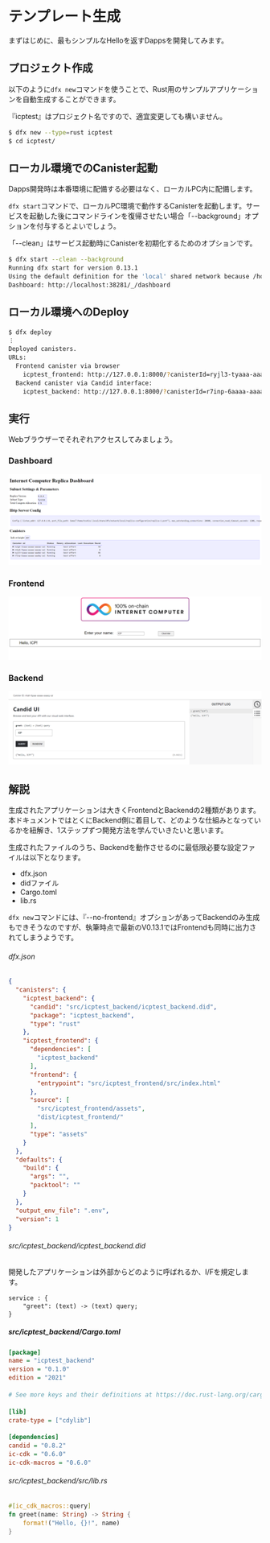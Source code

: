 # テンプレート生成

まずはじめに、最もシンプルなHelloを返すDappsを開発してみます。

## プロジェクト作成

以下のように`dfx new`コマンドを使うことで、Rust用のサンプルアプリケーションを自動生成することができます。

『icptest』はプロジェクト名ですので、適宜変更しても構いません。

```bash
$ dfx new --type=rust icptest
$ cd icptest/
```

## ローカル環境でのCanister起動

Dapps開発時は本番環境に配備する必要はなく、ローカルPC内に配備します。

`dfx start`コマンドで、ローカルPC環境で動作するCanisterを起動します。サービスを起動した後にコマンドラインを復帰させたい場合「--background」オプションを付与するとよいでしょう。

「--clean」はサービス起動時にCanisterを初期化するためのオプションです。

```bash
$ dfx start --clean --background
Running dfx start for version 0.13.1
Using the default definition for the 'local' shared network because /home/toshio/.config/dfx/networks.json does not exist.
Dashboard: http://localhost:38281/_/dashboard
```

## ローカル環境へのDeploy

```bash
$ dfx deploy
︙
Deployed canisters.
URLs:
  Frontend canister via browser
    icptest_frontend: http://127.0.0.1:8000/?canisterId=ryjl3-tyaaa-aaaaa-aaaba-cai
  Backend canister via Candid interface:
    icptest_backend: http://127.0.0.1:8000/?canisterId=r7inp-6aaaa-aaaaa-aaabq-cai&id=rrkah-fqaaa-aaaaa-aaaaq-cai
```

## 実行

Webブラウザーでそれぞれアクセスしてみましょう。

### Dashboard

![](../.gitbook/assets/development/test0001_template/01_dashboard.png)

### Frontend

![](../.gitbook/assets/development/test0001_template/02_frontend.png)

### Backend

![](../.gitbook/assets/development/test0001_template/03_backend.png)

## 解説

生成されたアプリケーションは大きくFrontendとBackendの2種類があります。本ドキュメントではとくにBackend側に着目して、どのような仕組みとなっているかを紐解き、1ステップずつ開発方法を学んでいきたいと思います。

生成されたファイルのうち、Backendを動作させるのに最低限必要な設定ファイルは以下となります。
- dfx.json
- didファイル
- Cargo.toml
- lib.rs

`dfx new`コマンドには、『--no-frontend』オプションがあってBackendのみ生成もできそうなのですが、執筆時点で最新のV0.13.1ではFrontendも同時に出力されてしまうようです。

###### dfx.json

```json
{
  "canisters": {
    "icptest_backend": {
      "candid": "src/icptest_backend/icptest_backend.did",
      "package": "icptest_backend",
      "type": "rust"
    },
    "icptest_frontend": {
      "dependencies": [
        "icptest_backend"
      ],
      "frontend": {
        "entrypoint": "src/icptest_frontend/src/index.html"
      },
      "source": [
        "src/icptest_frontend/assets",
        "dist/icptest_frontend/"
      ],
      "type": "assets"
    }
  },
  "defaults": {
    "build": {
      "args": "",
      "packtool": ""
    }
  },
  "output_env_file": ".env",
  "version": 1
}
```

###### src/icptest_backend/icptest_backend.did

開発したアプリケーションは外部からどのように呼ばれるか、I/Fを規定します。

```text
service : {
    "greet": (text) -> (text) query;
}
```

##### src/icptest_backend/Cargo.toml

```ini
[package]
name = "icptest_backend"
version = "0.1.0"
edition = "2021"

# See more keys and their definitions at https://doc.rust-lang.org/cargo/reference/manifest.html

[lib]
crate-type = ["cdylib"]

[dependencies]
candid = "0.8.2"
ic-cdk = "0.6.0"
ic-cdk-macros = "0.6.0"
```

###### src/icptest_backend/src/lib.rs

```rust
#[ic_cdk_macros::query]
fn greet(name: String) -> String {
    format!("Hello, {}!", name)
}
```
